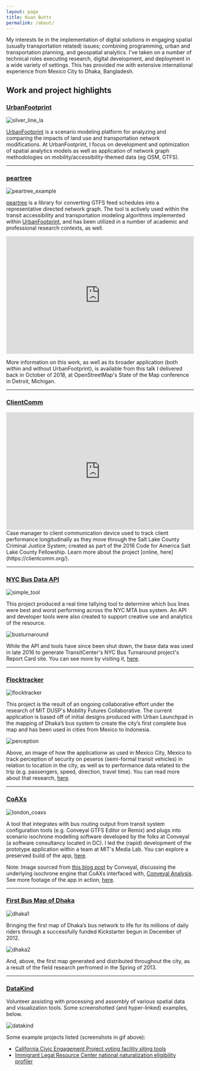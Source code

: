 ```yaml
---
layout: page
title: Kuan Butts
permalink: /about/
---
```



My interests lie in the implementation of digital solutions in engaging spatial (usually transportation related) issues; combining programming, urban and transportation planning, and geospatial analytics. I've taken on a number of technical roles executing research, digital development, and deployment in a wide variety of settings. This has provided me with extensive international experience from Mexico City to Dhaka, Bangladesh.

## Work and project highlights

### [UrbanFootprint](https://urbanfootprint.com/)
![silver_line_la](/images/about/silver_line_la.png)

[UrbanFootprint](https://urbanfootprint.com/) is a scenario modeling platform for analyzing and comparing the impacts of land use and transportation network modifications. At UrbanFootprint, I focus on development and optimization of spatial analytics models as well as application of network graph methodologies on mobility/accessibility-themed data (eg OSM, GTFS).

<hr>

### [peartree](https://github.com/kuanb/peartree)
![peartree_example](/images/about/peartree_example.png)

[peartree](https://github.com/kuanb/peartree) is a library for converting GTFS feed schedules into a representative directed network graph. The tool is actively used within the transit accessibility and transportation modeling algorithms implemented within [UrbanFootprint](http://urbanfootprint.com), and has been utilized in a number of academic and professional research contexts, as well.

<iframe width="100%" max-width="768" height="315" src="https://www.youtube.com/embed/dqIuFIbtmVY?rel=0&amp;controls=0&amp;showinfo=0" frameborder="0" gesture="media" allow="encrypted-media" allowfullscreen></iframe>

More information on this work, as well as its broader application (both within and without UrbanFootprint), is available from this talk I delivered back in October of 2018, at OpenStreetMap's State of the Map conference in Detroit, Michigan.

<hr>

### [ClientComm](http://clientcomm.org/)
<iframe width="100%" max-width="768" height="315" src="https://www.youtube.com/embed/kfUf6WeVJ7E?rel=0&amp;controls=0&amp;showinfo=0" frameborder="0" gesture="media" allow="encrypted-media" allowfullscreen></iframe>
Case manager to client communication device used to track client performance longitudinally as they move through the Salt Lake County Criminal Justice System; created as part of the 2016 Code for America Salt Lake County Fellowship. Learn more about the project [online, here](https://clientcomm.org/).

<hr>

### [NYC Bus Data API](https://github.com/Bus-Data-NYC)
![simple_tool](/images/about/simple_tool.gif)

This project produced a real time tallying tool to determine which bus lines were best and worst performing across the NYC MTA bus system. An API and developer tools were also created to support creative use and analytics of the resource.

![busturnaround](/images/about/busturnaround.png)

While the API and tools have since been shut down, the base data was used in late 2016 to generate TransitCenter's NYC Bus Turnaround project's Report Card site. You can see more by visiting it, [here](http://busturnaround.nyc/).

<hr>

### [Flocktracker](http://www.flocktracker.org/)
![flocktracker](/images/about/flocktracker.png)

This project is the result of an ongoing collaborative effort under the research of MIT DUSP's Mobility Futures Collaborative. The current application is based off of initial designs produced with Urban Launchpad in the mapping of Dhaka’s bus system to create the city’s first complete bus map and has been used in cities from Mexico to Indonesia.

![perception](/images/about/perception.png)

Above, an image of how the applicationw as used in Mexico City, Mexico to track perception of security on peseros (semi-formal transit vehicles) in relation to location in the city, as well as to performance data related to the trip (e.g. passengers, speed, direction, travel time). You can read more about that research, [here](http://cargocollective.com/kuanbutts/Spatiotemporal-CETRAM-Analysis).

<hr>

### [CoAXs](http://coaxs.scripts.mit.edu/home/)
![london_coaxs](/images/about/london_coaxs.gif)

A tool that integrates with bus routing output from transit system configuration tools (e.g. Conveyal GTFS Editor or Remix) and plugs into scenario isochrone modelling software developed by the folks at Conveyal (a software consultancy located in DC). I led the (rapid) development of the prototype application within a team at MIT's Media Lab. You can explore a preserved build of the app, [here](http://coaxs-boston.herokuapp.com/#/maps).

Note: Image sourced from [this blog post](https://blog.conveyal.com/shaping-conversations-about-transit-with-interactive-isochrone-mapping-1d6530d6a8a4) by Conveyal, discussing the underlying isochrone engine that CoAXs interfaced with, [Conveyal Analysis](https://www.conveyal.com/analysis/). See more footage of the app in action, [here](https://www.youtube.com/watch?v=H3LJX0QJWI0).

<hr>

### [First Bus Map of Dhaka](https://www.kickstarter.com/projects/urbanlaunchpad/first-bus-map-of-dhaka)
![dhaka1](/images/about/dhaka1.png)

Bringing the first map of Dhaka’s bus network to life for its millions of daily riders through a successfully funded Kickstarter begun in December of 2012.

![dhaka2](/images/about/dhaka2.png)

And, above, the first map generated and distributed throughout the city, as a result of the field research perfromed in the Spring of 2013.

<hr>

### [DataKind](http://www.datakind.org/)
Volunteer assisting with processing and assembly of various spatial data and visualization tools. Some screenshotted (and hyper-linked) examples, below.

![datakind](/images/about/datakind.gif)

Some example projects listed (screenshots in gif above):
- [California Civic Engagement Project voting facility siting tools](http://ccep.ucdavis.edu/vote-center-siting-tool/)
- [Immigrant Legal Resource Center national naturalization eligibility profiler](https://ilrc-demo.herokuapp.com/index.html)
